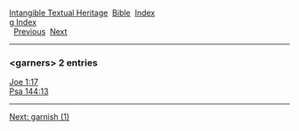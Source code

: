 [Intangible Textual Heritage](../../index)  [Bible](../index) 
[Index](index)   
[g Index](_g_)  
  [Previous](c04637)  [Next](c04639) 

------------------------------------------------------------------------

### &lt;garners&gt; 2 entries

[Joe 1:17](../kjv/joe001.htm#017)  
[Psa 144:13](../kjv/psa144.htm#013)  

------------------------------------------------------------------------

[Next: garnish (1)](c04639)
